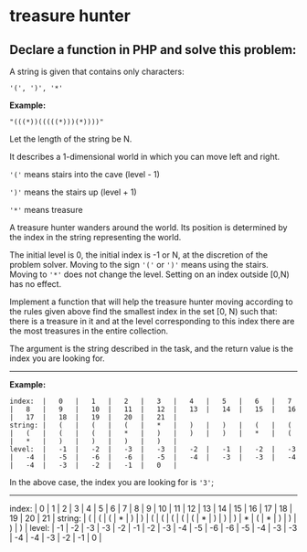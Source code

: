 # treasure hunter

Declare a function in PHP and solve this problem:
---
A string is given that contains only characters:

```
'(', ')', '*'
```

**Example:**

```
"(((*))(((((*)))(*))))"
```

Let the length of the string be N.

It describes a 1-dimensional world in which you can move left and right.

```'('``` means stairs into the cave (level - 1)

```')'``` means the stairs up (level + 1)

```'*'``` means treasure

A treasure hunter wanders around the world. Its position is determined by the index in the string representing the world.

The initial level is 0, the initial index is -1 or N, at the discretion of the problem solver. 
Moving to the sign ```'('``` or ```')'``` means using the stairs. Moving to ```'*'``` does not change the level.
Setting on an index outside [0,N) has no effect.

Implement a function that will help the treasure hunter moving according to the rules given above find the smallest index in the set [0, N) such that: 
there is a treasure in it and at the level corresponding to this index there are the most treasures in the entire collection. 

The argument is the string described in the task, and the return value is the index you are looking for.

---
**Example:**
```
index:  |	0	|	1	|	2	|	3	|	4	|	5	|	6	|	7	|	8	|	9	|	10	|	11	|	12	|	13	|	14	|	15	|	16	|	17	|	18	|	19	|	20	|	21	|
string:	|	(	|	(	|	(	|	*	|	)	|	)	|	(	|	(	|	(	|	(	|	(	|	*	|	)	|	)	|	)	|	* 	|	(	|	*	|	)	|	)	|	)	|	)	|
level:  | 	-1	|	-2	|	-3	|	-3	|	-2	|	-1	|	-2	|	-3	|	-4	|	-5	|	-6	|	-6	|	-5	|	-4	|	-3	|	-3	|	-4	|	-4	|	-3	|	-2	|	-1	|	0 	|
```	
In the above case, the index you are looking for is ```'3'```;

---






















index:  |	0	|	1	|	2	|	3	|	4	|	5	|	6	|	7	|	8	|	9	|	10	|	11	|	12	|	13	|	14	|	15	|	16	|	17	|	18	|	19	|	20	|	21	|
string:	|	(	|	(	|	(	|	*	|	)	|	)	|	(	|	(	|	(	|	(	|	(	|	*	|	)	|	)	|	)	|	* 	|	(	|	*	|	)	|	)	|	)	|	)	|
level:  | 	-1	|	-2	|	-3	|	-3	|	-2	|	-1	|	-2	|	-3	|	-4	|	-5	|	-6	|	-6	|	-5	|	-4	|	-3	|	-3	|	-4	|	-4	|	-3	|	-2	|	-1	|	0 	|